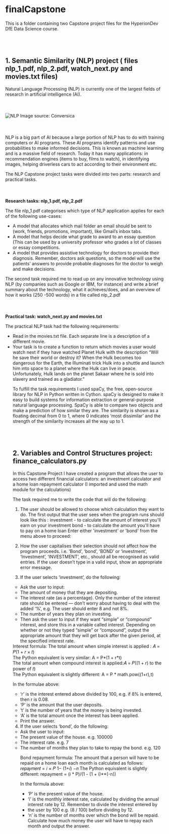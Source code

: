 # finalCapstone

This is a folder containing two Capstone project files for the HyperionDev DfE Data Science course.
<br/><br/>
<br/><br/>
## 1. Semantic Similarity (NLP) project ( files nlp_1.pdf, nlp_2.pdf, watch_next.py and movies.txt files)

Natural Language Processing (NLP) is currently one of the largest fields of research in artificial intelligence (AI).
<br/><br/>
<br/><br/>
![NLP Image source: Conversica ](https://miro.medium.com/v2/resize:fit:828/format:webp/1*_TV_ZLIhZpmX7HpMODwmiA.png)
<br/><br/>
<br/><br/>
NLP is a big part of AI because a large portion of NLP has to do with training computers or AI programs. These AI programs identify patterns and use probabilities to make informed decisions.
This is known as machine learning and is a massive field of research. Today it has many applications: in recommendation engines 
(items to buy, films to watch), in identifying images, helping driverless cars to act according to their environment etc.

The NLP Capstone project tasks were divided into two parts: research  and practical tasks.
<br><br>
<br><br>
**Research tasks: nlp_1.pdf, nlp_2.pdf**

The file nlp_1.pdf categorises which type of NLP application applies for each of the following use-cases:
- A model that allocates which mail folder an email should be sent to (work, friends, promotions, important), like Gmail’s inbox tabs.
- A model that helps decide what grade to award to an essay question (This can be used by a university professor who grades a lot of classes
or essay competitions.
- A model that provides assistive technology for doctors to provide their diagnosis. Remember, doctors ask questions, so the model will
use the patients’ answers to provide probable diagnoses for the doctor to weigh and make decisions.

The second task required me to read up on any innovative technology using NLP (by companies such as Google or IBM, for instance) and write a brief summary about the technology, what it achieves/does, and an overview of how it works (250 -500 words) in a file called nlp_2.pdf
<br/><br/>
<br/><br/>
**Practical task: watch_next.py and movies.txt**

The practical NLP task had the following requirements:
<ul>
<li>Read in the movies.txt file. Each separate line is a description of a different movie.
<li>Your task is to create a function to return which movies a user would watch next if they have watched Planet Hulk with the description “Will he save their world or destroy it? When the Hulk becomes too dangerous for the Earth, the Illuminati trick Hulk into a shuttle and launch him into space to a planet where the Hulk can live in peace. Unfortunately, Hulk lands on the planet Sakaar where he is sold into slavery and trained as a gladiator.”

To fulfill the task requirements I used spaCy, the free, open-source library for NLP in Python written in Cython. 
spaCy is designed to make it easy to build systems for information extraction or general-purpose natural language processing. 
SpaCy is able to compare two objects and make a prediction of how similar they are. The similarity is shown as a floating decimal from 0
to 1, where 0 indicates ‘most dissimilar’ and the strength of the similarity increases all the way up to 1. 
<br/><br/>
<br/><br/>
## 2.  Variables and Control Structures project: finance_calculators.py

In this Capstone Project I have created a program that allows the user to access two different financial calculators: an investment calculator and a home loan repayment calculator (I imported and used the math module for the calculations)

The task required me to write the code that will do the following: 

1. The user should be allowed to choose which calculation they want to do.
The first output that the user sees when the program runs should look like this :
  investment - to calculate the amount of interest you'll earn on your investment
  bond - to calculate the amount you'll have to pay on a home loan
Enter either 'investment' or 'bond' from the menu above to proceed:

2. How the user capitalises their selection should not affect how the program proceeds. i.e. ‘Bond’, ‘bond’, ‘BOND’ or ‘investment’, ‘Investment’, ‘INVESTMENT’, etc., should all be recognised as valid entries. If the user doesn’t type in a valid input, show an appropriate error message.

3. If the user selects ‘investment’, do the following:
<ul>
<li>Ask the user to input:
<li>The amount of money that they are depositing.
<li>The interest rate (as a percentage). Only the number of the interest rate should be entered — don’t worry about having to deal with the
added ‘%’, e.g. The user should enter 8 and not 8%.
<li>The number of years they plan on investing.
<li>Then ask the user to input if they want “simple” or “compound” interest, and store this in a variable called interest. Depending on
whether or not they typed “simple” or “compound”, output the appropriate amount that they will get back after the given period,
at the specified interest rate. 
</ul>
Interest formula:
  The total amount when simple interest is applied : 𝐴 = 𝑃(1 + 𝑟 × 𝑡)<br>
  The Python equivalent is very similar: A = P*(1 + r*t)<br>
  The total amount when compound interest is applied:𝐴 = 𝑃((1 + 𝑟) to the power of 𝑡)<br>
  The Python equivalent is slightly different: A = P * math.pow((1+r),t)<br>
  
In the formulae above:
<ul>
<li>‘r’ is the interest entered above divided by 100, e.g. if 8% is entered, then r is 0.08.
<li>‘P’ is the amount that the user deposits.
<li>‘t’ is the number of years that the money is being invested.
<li>‘A’ is the total amount once the interest has been applied.
<li>Print the answer.</ul>

4. If the user selects ‘bond’, do the following:
<ul>
<li>Ask the user to input:
<li>The present value of the house. e.g. 100000
<li>The interest rate. e.g. 7
<li>The number of months they plan to take to repay the bond. e.g. 120
  
Bond repayment formula:
The amount that a person will have to be repaid on a home loan each month is calculated as follows: 𝑟𝑒𝑝𝑎𝑦𝑚𝑒𝑛𝑡 = 𝑖 × 𝑃 1− (1+𝑖) −𝑛
The Python equivalent is slightly different: repayment = (i * P)/(1 - (1 + i)**(-n))

In the formula above:
<ul>
<li>‘P’ is the present value of the house.
<li>‘i’ is the monthly interest rate, calculated by dividing the annual interest rate by 12. Remember to divide the interest entered by
<li>the user by 100 e.g. (8 / 100) before dividing by 12.
<li>‘n’ is the number of months over which the bond will be repaid.
Calculate how much money the user will have to repay each month and output the answer.



